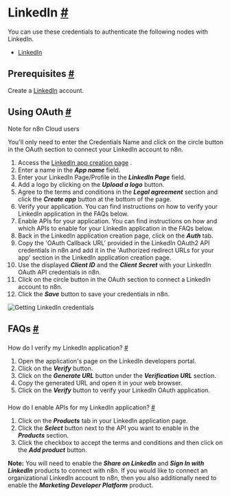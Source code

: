 


 LinkedIn
 [#](#linkedin "Permanent link")
===========================================



 You can use these credentials to authenticate the following nodes with LinkedIn.
 


* [LinkedIn](/integrations/builtin/app-nodes/n8n-nodes-base.linkedin/)



 Prerequisites
 [#](#prerequisites "Permanent link")
-----------------------------------------------------



 Create a
 [LinkedIn](https://www.linkedin.com/) 
 account.
 



 Using OAuth
 [#](#using-oauth "Permanent link")
-------------------------------------------------




 Note for n8n Cloud users
 



 You'll only need to enter the Credentials Name and click on the circle button in the OAuth section to connect your LinkedIn account to n8n.
 



1. Access the
 [LinkedIn app creation page](https://www.linkedin.com/developers/apps/new) 
 .
2. Enter a name in the
 ***App name***
 field.
3. Enter your LinkedIn Page/Profile in the
 ***LinkedIn Page***
 field.
4. Add a logo by clicking on the
 ***Upload a logo***
 button.
5. Agree to the terms and conditions in the
 ***Legal agreement***
 section and click the
 ***Create app***
 button at the bottom of the page.
6. Verify your application. You can find instructions on how to verify your LinkedIn application in the FAQs below.
7. Enable APIs for your application. You can find instructions on how and which APIs to enable for your LinkedIn application in the FAQs below.
8. Back in the LinkedIn application creation page, click on the
 ***Auth***
 tab.
9. Copy the 'OAuth Callback URL' provided in the LinkedIn OAuth2 API credentials in n8n and add it in the 'Authorized redirect URLs for your app' section in the LinkedIn application creation page.
10. Use the displayed
 ***Client ID***
 and the
 ***Client Secret***
 with your LinkedIn OAuth API credentials in n8n.
11. Click on the circle button in the OAuth section to connect a LinkedIn account to n8n.
12. Click the
 ***Save***
 button to save your credentials in n8n.



![Getting LinkedIn credentials](https://d33wubrfki0l68.cloudfront.net/ce0c45e710e8cea06129e045d4435ffd3099fe51/65a45/_images/integrations/builtin/credentials/linkedin/using-oauth.gif)




 FAQs
 [#](#faqs "Permanent link")
-----------------------------------


### 
 How do I verify my LinkedIn application?
 [#](#how-do-i-verify-my-linkedin-application "Permanent link")


1. Open the application's page on the LinkedIn developers portal.
2. Click on the
 ***Verify***
 button.
3. Click on the
 ***Generate URL***
 button under the
 ***Verification URL***
 section.
4. Copy the generated URL and open it in your web browser.
5. Click on the
 ***Verify***
 button to verify your LinkedIn OAuth application.


### 
 How do I enable APIs for my LinkedIn application?
 [#](#how-do-i-enable-apis-for-my-linkedin-application "Permanent link")


1. Click on the
 ***Products***
 tab in your LinkedIn application page.
2. Click the
 ***Select***
 button next to the API you want to enable in the
 ***Products***
 section.
3. Click the checkbox to accept the terms and conditions and then click on the
 ***Add product***
 button.



**Note:** 
 You will need to enable the
 ***Share on LinkedIn***
 and
 ***Sign In with LinkedIn***
 products to connect with n8n. If you would like to connect an organizational LinkedIn account to n8n, then you also additionally need to enable the
 ***Marketing Developer Platform***
 product.
 




